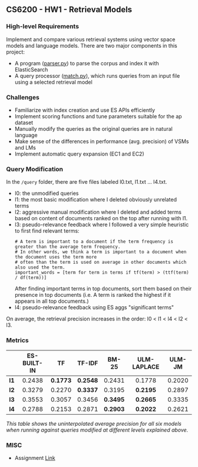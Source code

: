 ## CS6200 - HW1 - Retrieval Models

### High-level Requirements
Implement and compare various retrieval systems using vector space models and language models. 
There are two major components in this project:
- A program ([parser.py](./parser.py)) to parse the corpus and index it with ElasticSearch
- A query processor ([match.py](./match.py)), which runs queries from an input file using a selected retrieval model


### Challenges
- Familiarize with index creation and use ES APIs efficiently
- Implement scoring functions and tune parameters suitable for the ap dataset
- Manually modify the queries as the original queries are in natural language
- Make sense of the differences in performance (avg. precision) of VSMs and LMs
- Implement automatic query expansion (EC1 and EC2)


### Query Modification
In the `/query` folder, there are five files labeled l0.txt, l1.txt ... l4.txt. 
- l0: the unmodified queries
- l1: the most basic modification where I deleted obviously unrelated terms
- l2: aggressive manual modification where I deleted and added terms based on content of documents ranked on the top after running with l1.
- l3: pseudo-relevance feedback where I followed a very simple heuristic to first find relevant terms:
    ```
    # A term is important to a document if the term frequency is greater than the average term frequency. 
    # In other words, we think a term is important to a document when the document uses the term more
    # often than the term is used on average in other documents which also used the term.
    important_words = [term for term in terms if tf(term) > (ttf(term) / df(term))]
    ```
    After finding important terms in top documents, sort them based on their presence in top documents (i.e. A term is ranked the highest if it appears in all top documents.)
- l4: pseudo-relevance feedback using ES aggs "significant terms"

On average, the retrieval precision increases in the order: l0 < l1 < l4 < l2 < l3.


### Metrics
|       |ES-BUILT-IN |TF         |TF-IDF     |BM-25      |ULM-LAPLACE |ULM-JM |
|:----: |:----------:|:---------:|:---------:|:---------:|:----------:|:-----:|
|**l1** |0.2438      |**0.1773** |**0.2548** |0.2431     |0.1778      |0.2020 |
|**l2** |0.3279      |0.2270     |**0.3337** |0.3195     |**0.2195**  |0.2897 |
|**l3** |0.3553      |0.3057     |0.3456     |**0.3495** |**0.2665**  |0.3335 |
|**l4** |0.2788      |0.2153     |0.2871     |**0.2903** |**0.2022**  |0.2621 |
*This table shows the uninterpolated average precision for all six models when running against queries modified at different levels explained above.*


### MISC
- Assignment [Link](http://www.ccs.neu.edu/home/vip/teach/IRcourse/1_retrieval_models/HW1/HW1.html)

